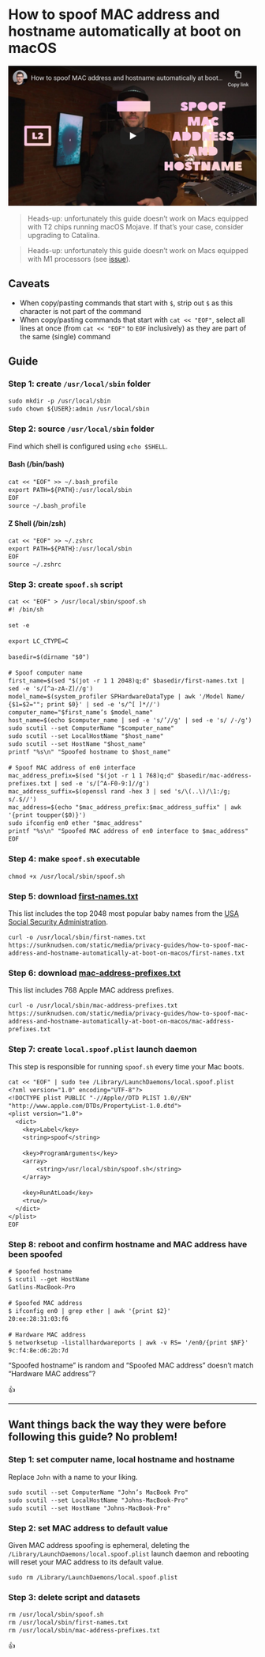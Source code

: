 <!--
Title: How to spoof MAC address and hostname automatically at boot on macOS
Description: Learn how to spoof MAC address and hostname automatically at boot on macOS.
Author: Sun Knudsen <https://github.com/sunknudsen>
Contributors: Sun Knudsen <https://github.com/sunknudsen>
Reviewers:
Publication date: 2020-05-19T00:00:00.000Z
Listed: true
-->

# How to spoof MAC address and hostname automatically at boot on macOS

[![How to spoof MAC address and hostname automatically at boot on macOS](how-to-spoof-mac-address-and-hostname-automatically-at-boot-on-macos.png)](https://www.youtube.com/watch?v=ASXANpr_zX8 "How to spoof MAC address and hostname automatically at boot on macOS")

> Heads-up: unfortunately this guide doesn’t work on Macs equipped with T2 chips running macOS Mojave. If that’s your case, consider upgrading to Catalina.

> Heads-up: unfortunately this guide doesn’t work on Macs equipped with M1 processors (see [issue](https://github.com/sunknudsen/privacy-guides/issues/15)).

## Caveats

- When copy/pasting commands that start with `$`, strip out `$` as this character is not part of the command
- When copy/pasting commands that start with `cat << "EOF"`, select all lines at once (from `cat << "EOF"` to `EOF` inclusively) as they are part of the same (single) command

## Guide

### Step 1: create `/usr/local/sbin` folder

```shell
sudo mkdir -p /usr/local/sbin
sudo chown ${USER}:admin /usr/local/sbin
```

### Step 2: source `/usr/local/sbin` folder

Find which shell is configured using `echo $SHELL`.

#### Bash (/bin/bash)

```shell
cat << "EOF" >> ~/.bash_profile
export PATH=${PATH}:/usr/local/sbin
EOF
source ~/.bash_profile
```

#### Z Shell (/bin/zsh)

```shell
cat << "EOF" >> ~/.zshrc
export PATH=${PATH}:/usr/local/sbin
EOF
source ~/.zshrc
```

### Step 3: create `spoof.sh` script

```shell
cat << "EOF" > /usr/local/sbin/spoof.sh
#! /bin/sh

set -e

export LC_CTYPE=C

basedir=$(dirname "$0")

# Spoof computer name
first_name=$(sed "$(jot -r 1 1 2048)q;d" $basedir/first-names.txt | sed -e 's/[^a-zA-Z]//g')
model_name=$(system_profiler SPHardwareDataType | awk '/Model Name/ {$1=$2=""; print $0}' | sed -e 's/^[ ]*//')
computer_name="$first_name’s $model_name"
host_name=$(echo $computer_name | sed -e 's/’//g' | sed -e 's/ /-/g')
sudo scutil --set ComputerName "$computer_name"
sudo scutil --set LocalHostName "$host_name"
sudo scutil --set HostName "$host_name"
printf "%s\n" "Spoofed hostname to $host_name"

# Spoof MAC address of en0 interface
mac_address_prefix=$(sed "$(jot -r 1 1 768)q;d" $basedir/mac-address-prefixes.txt | sed -e 's/[^A-F0-9:]//g')
mac_address_suffix=$(openssl rand -hex 3 | sed 's/\(..\)/\1:/g; s/.$//')
mac_address=$(echo "$mac_address_prefix:$mac_address_suffix" | awk '{print toupper($0)}')
sudo ifconfig en0 ether "$mac_address"
printf "%s\n" "Spoofed MAC address of en0 interface to $mac_address"
EOF
```

### Step 4: make `spoof.sh` executable

```shell
chmod +x /usr/local/sbin/spoof.sh
```

### Step 5: download [first-names.txt](./first-names.txt)

This list includes the top 2048 most popular baby names from the [USA Social Security Administration](https://www.ssa.gov/oact/babynames/limits.html).

```shell
curl -o /usr/local/sbin/first-names.txt https://sunknudsen.com/static/media/privacy-guides/how-to-spoof-mac-address-and-hostname-automatically-at-boot-on-macos/first-names.txt
```

### Step 6: download [mac-address-prefixes.txt](./mac-address-prefixes.txt)

This list includes 768 Apple MAC address prefixes.

```shell
curl -o /usr/local/sbin/mac-address-prefixes.txt https://sunknudsen.com/static/media/privacy-guides/how-to-spoof-mac-address-and-hostname-automatically-at-boot-on-macos/mac-address-prefixes.txt
```

### Step 7: create `local.spoof.plist` launch daemon

This step is responsible for running `spoof.sh` every time your Mac boots.

```shell
cat << "EOF" | sudo tee /Library/LaunchDaemons/local.spoof.plist
<?xml version="1.0" encoding="UTF-8"?>
<!DOCTYPE plist PUBLIC "-//Apple//DTD PLIST 1.0//EN" "http://www.apple.com/DTDs/PropertyList-1.0.dtd">
<plist version="1.0">
  <dict>
    <key>Label</key>
    <string>spoof</string>

    <key>ProgramArguments</key>
    <array>
        <string>/usr/local/sbin/spoof.sh</string>
    </array>

    <key>RunAtLoad</key>
    <true/>
  </dict>
</plist>
EOF
```

### Step 8: reboot and confirm hostname and MAC address have been spoofed

```console
# Spoofed hostname
$ scutil --get HostName
Gatlins-MacBook-Pro

# Spoofed MAC address
$ ifconfig en0 | grep ether | awk '{print $2}'
20:ee:28:31:03:f6

# Hardware MAC address
$ networksetup -listallhardwareports | awk -v RS= '/en0/{print $NF}'
9c:f4:8e:d6:2b:7d
```

“Spoofed hostname” is random and “Spoofed MAC address” doesn’t match “Hardware MAC address”?

👍

---

## Want things back the way they were before following this guide? No problem!

### Step 1: set computer name, local hostname and hostname

Replace `John` with a name to your liking.

```shell
sudo scutil --set ComputerName "John’s MacBook Pro"
sudo scutil --set LocalHostName "Johns-MacBook-Pro"
sudo scutil --set HostName "Johns-MacBook-Pro"
```

### Step 2: set MAC address to default value

Given MAC address spoofing is ephemeral, deleting the `/Library/LaunchDaemons/local.spoof.plist` launch daemon and rebooting will reset your MAC address to its default value.

```shell
sudo rm /Library/LaunchDaemons/local.spoof.plist
```

### Step 3: delete script and datasets

```shell
rm /usr/local/sbin/spoof.sh
rm /usr/local/sbin/first-names.txt
rm /usr/local/sbin/mac-address-prefixes.txt
```

👍
